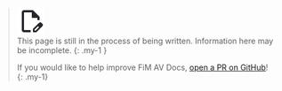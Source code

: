 <blockquote class="highlight mb-4 d-flex">
<img class="mr-2" role="presentation" src="/assets/imgs/draft-icon.svg" />
<div markdown="block">
This page is still in the process of being written. Information here may be incomplete.
{: .my-1 }

If you would like to help improve FiM AV Docs, [open a PR on GitHub](https://github.com/firstinmi/av-docs)!
{: .my-1}
</div>
</blockquote>